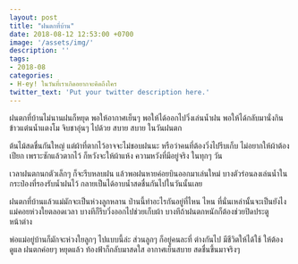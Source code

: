 ```yaml
---
layout: post
title: "ฝนตกที่บ้าน"
date: 2018-08-12 12:53:00 +0700
image: '/assets/img/'
description: ''
tags:
- 2018-08
categories:
- H-ey! ในวันที่เราเกิดอยากจะคิดถึงใคร
twitter_text: 'Put your twitter description here.'
---
```

ฝนตกที่บ้านไม่นานฝนก็หยุด พอให้อากาศเย็นๆ พอให้ได้ออกไปวิ่งเล่นน้ำฝน พอให้ได้กลับมานั่งกินข้าวแต๋นน้ำแตงโม จิบชาอุ่นๆ ไปด้วย สบาย สบาย ในวันฝนตก

ต้นไม้สดชื่นกันใหญ่ แต่ผ้าที่ตากไว้อาจจะไม่ชอบฝนนะ หรือว่าคนที่ต้องวิ่งไปรีบเก็บ ไม่อยากให้ผ้าต้องเปียก เพราะซักแล้วตากไว้ ก็หวังจะให้ผ้าแห้ง ความหวังที่มีอยู่จริง ในทุกๆ วัน

เวลาฝนตกนกตัวเล็กๆ ก็จะรีบหลบฝน แล้วพอฝนหายค่อยบินออกมาเล่นใหม่ บางตัวร่อนลงเล่นน้ำในกระป๋องที่รองรับน้ำฝนไว้ กลายเป็นได้อาบน้ำสดชื่นกันไปในวันนั้นเลย

ฝนตกที่บ้านแล้วแม่มักจะเป็นห่วงลูกหลาน ป่านนี้ทำอะไรกันอยู่ที่ไหน ไหน ที่นั่นเหล่านั้นจะเป็นยังไง แม่คอยห่วงใยตลอดเวลา บางทีก็รีบวิ่งออกไปช่วยเก็บผ้า บางทีถ้าฝนตกหนักก็ต้องช่วยปิดประตู หน้าต่าง

พ่อแม่อยู่บ้านก็มักจะห่วงใยลูกๆ ไปแบบนี้ล่ะ ส่วนลูกๆ ก็อยู่คนละที่ ต่างกันไป มีชีวิตให้ได้ใช้ ให้ต้องดูแล ฝนตกค่อยๆ หยุดแล้ว ท้องฟ้าก็กลับมาสดใส อากาศเย็นสบาย สดชื่นขึ้นมาจริงๆ

